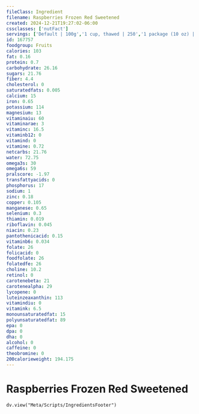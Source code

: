 ```yaml
---
fileClass: Ingredient
filename: Raspberries Frozen Red Sweetened
created: 2024-12-21T19:27:02-06:00
cssclasses: ['nutFact']
servings: ['Default | 100g','1 cup, thawed | 250','1 package (10 oz) | 284']
id: 167757
foodgroup: Fruits
calories: 103
fat: 0.16
protein: 0.7
carbohydrate: 26.16
sugars: 21.76
fiber: 4.4
cholesterol: 0
saturatedfats: 0.005
calcium: 15
iron: 0.65
potassium: 114
magnesium: 13
vitaminaiu: 60
vitaminarae: 3
vitaminc: 16.5
vitaminb12: 0
vitamind: 0
vitamine: 0.72
netcarbs: 21.76
water: 72.75
omega3s: 30
omega6s: 59
pralscore: -1.97
transfattyacids: 0
phosphorus: 17
sodium: 1
zinc: 0.18
copper: 0.105
manganese: 0.65
selenium: 0.3
thiamin: 0.019
riboflavin: 0.045
niacin: 0.23
pantothenicacid: 0.15
vitaminb6: 0.034
folate: 26
folicacid: 0
foodfolate: 26
folatedfe: 26
choline: 10.2
retinol: 0
carotenebeta: 21
carotenealpha: 29
lycopene: 0
luteinzeaxanthin: 113
vitamindiu: 0
vitamink: 6.5
monounsaturatedfat: 15
polyunsaturatedfat: 89
epa: 0
dpa: 0
dha: 0
alcohol: 0
caffeine: 0
theobromine: 0
200calorieweight: 194.175
---
```


# Raspberries Frozen Red Sweetened

```dataviewjs
dv.view("Meta/Scripts/IngredientsFooter")
```